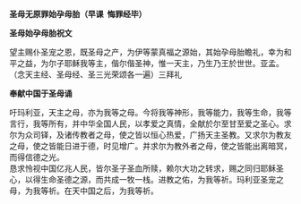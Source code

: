 **圣母无原罪始孕母胎（早课  悔罪经毕）**

**圣母始孕母胎祝文**

望主赐仆圣宠之恩，既圣母之产，为伊等蒙真福之源始，其始孕母胎瞻礼，幸为和平之益，为尔子耶稣我等主，偕尔偕圣神，惟一天主，乃生乃王於世世。亚孟。（念天主经、圣母经、圣三光荣颂各一遍）三拜礼

**奉献中国于圣母诵**

吁玛利亚，天主之母，亦为我等之母。今将我等神形，我等能力，我等生命，我等言行，我等所有，并中华全国人民，以孝爱之真情，全献於尔至甘至爱之圣心。求尔为众司铎，及诸传教者之母，使之皆以恒心热爱，广扬天主圣教。又求尔为教友之母，使之皆能日进于德，时见增广。并求尔为教外者之母，使之皆能出离暗冥，而得信德之光。  
恳求怜视中国亿兆人民，皆尔圣子圣血所赎，赖尔大功之转求，赐之同归耶稣圣心，以得生命圣德之源，而共成一牧一栈。进教之佑，为我等祈。玛利亚圣宠之母，为我等祈。在天中国之后，为我等祈。